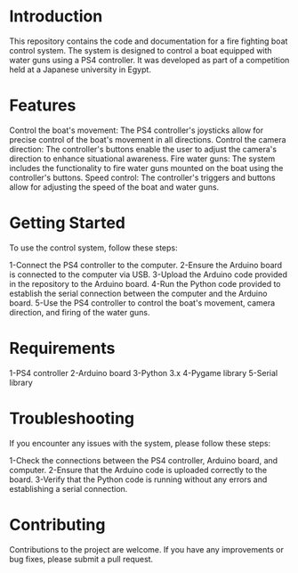# Introduction

This repository contains the code and documentation for a fire fighting boat control system. The system is designed to control a boat equipped with water guns using a PS4 controller. It was developed as part of a competition held at a Japanese university in Egypt.

# Features

Control the boat's movement: The PS4 controller's joysticks allow for precise control of the boat's movement in all directions.
Control the camera direction: The controller's buttons enable the user to adjust the camera's direction to enhance situational awareness.
Fire water guns: The system includes the functionality to fire water guns mounted on the boat using the controller's buttons.
Speed control: The controller's triggers and buttons allow for adjusting the speed of the boat and water guns.

# Getting Started

To use the control system, follow these steps:

1-Connect the PS4 controller to the computer.
2-Ensure the Arduino board is connected to the computer via USB.
3-Upload the Arduino code provided in the repository to the Arduino board.
4-Run the Python code provided to establish the serial connection between the computer and the Arduino board.
5-Use the PS4 controller to control the boat's movement, camera direction, and firing of the water guns.

# Requirements

1-PS4 controller
2-Arduino board
3-Python 3.x
4-Pygame library
5-Serial library

# Troubleshooting

If you encounter any issues with the system, please follow these steps:

1-Check the connections between the PS4 controller, Arduino board, and computer.
2-Ensure that the Arduino code is uploaded correctly to the board.
3-Verify that the Python code is running without any errors and establishing a serial connection.

# Contributing

Contributions to the project are welcome. If you have any improvements or bug fixes, please submit a pull request.
